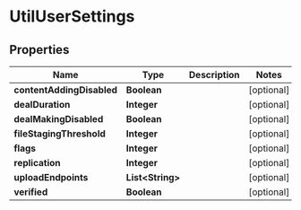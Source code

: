 # UtilUserSettings

## Properties
Name | Type | Description | Notes
------------ | ------------- | ------------- | -------------
**contentAddingDisabled** | **Boolean** |  |  [optional]
**dealDuration** | **Integer** |  |  [optional]
**dealMakingDisabled** | **Boolean** |  |  [optional]
**fileStagingThreshold** | **Integer** |  |  [optional]
**flags** | **Integer** |  |  [optional]
**replication** | **Integer** |  |  [optional]
**uploadEndpoints** | **List&lt;String&gt;** |  |  [optional]
**verified** | **Boolean** |  |  [optional]
